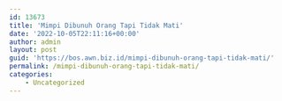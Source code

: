 ```yaml
---
id: 13673
title: 'Mimpi Dibunuh Orang Tapi Tidak Mati'
date: '2022-10-05T22:11:16+00:00'
author: admin
layout: post
guid: 'https://bos.awn.biz.id/mimpi-dibunuh-orang-tapi-tidak-mati/'
permalink: /mimpi-dibunuh-orang-tapi-tidak-mati/
categories:
    - Uncategorized
---
```


